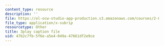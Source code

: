 ```yaml
---
content_type: resource
description: ''
file: https://ol-ocw-studio-app-production.s3.amazonaws.com/courses/2-830j-control-of-manufacturing-processes-sma-6303-spring-2008/47b2c7fb5f6ea5e4049a47661df2e9ce_AhKNoBxPkJs.srt
file_type: application/x-subrip
resourcetype: Other
title: 3play caption file
uid: 47b2c7fb-5f6e-a5e4-049a-47661df2e9ce
---
```

